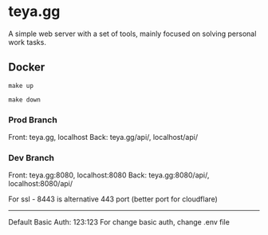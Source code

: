 # teya.gg
A simple web server with a set of tools, mainly focused on solving personal work tasks.

## Docker

```Run
make up
```

```Stop Docker Container
make down
```

### Prod Branch

Front: teya.gg, localhost
Back: teya.gg/api/, localhost/api/

### Dev Branch
Front: teya.gg:8080, localhost:8080
Back: teya.gg:8080/api/, localhost:8080/api/

For ssl - 8443 is alternative 443 port (better port for cloudflare)

---
Default Basic Auth: 123:123
For change basic auth, change .env file
